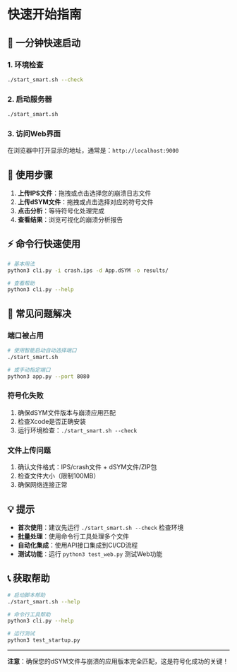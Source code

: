 # 快速开始指南

## 🚀 一分钟快速启动

### 1. 环境检查
```bash
./start_smart.sh --check
```

### 2. 启动服务器
```bash
./start_smart.sh
```

### 3. 访问Web界面
在浏览器中打开显示的地址，通常是：`http://localhost:9000`

## 📱 使用步骤

1. **上传IPS文件**：拖拽或点击选择您的崩溃日志文件
2. **上传dSYM文件**：拖拽或点击选择对应的符号文件
3. **点击分析**：等待符号化处理完成
4. **查看结果**：浏览可视化的崩溃分析报告

## ⚡ 命令行快速使用

```bash
# 基本用法
python3 cli.py -i crash.ips -d App.dSYM -o results/

# 查看帮助
python3 cli.py --help
```

## 🔧 常见问题解决

### 端口被占用
```bash
# 使用智能启动自动选择端口
./start_smart.sh

# 或手动指定端口
python3 app.py --port 8080
```

### 符号化失败
1. 确保dSYM文件版本与崩溃应用匹配
2. 检查Xcode是否正确安装
3. 运行环境检查：`./start_smart.sh --check`

### 文件上传问题
1. 确认文件格式：IPS/crash文件 + dSYM文件/ZIP包
2. 检查文件大小（限制100MB）
3. 确保网络连接正常

## 💡 提示

- **首次使用**：建议先运行 `./start_smart.sh --check` 检查环境
- **批量处理**：使用命令行工具处理多个文件
- **自动化集成**：使用API接口集成到CI/CD流程
- **测试功能**：运行 `python3 test_web.py` 测试Web功能

## 📞 获取帮助

```bash
# 启动脚本帮助
./start_smart.sh --help

# 命令行工具帮助
python3 cli.py --help

# 运行测试
python3 test_startup.py
```

---

**注意**：确保您的dSYM文件与崩溃的应用版本完全匹配，这是符号化成功的关键！ 